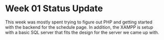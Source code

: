 # Week 01 Status Update

This week was mostly spent trying to figure out PHP and getting started with the backend for the schedule page.
In addition, the XAMPP is setup with a basic SQL server that fits the design for the server we came up with.